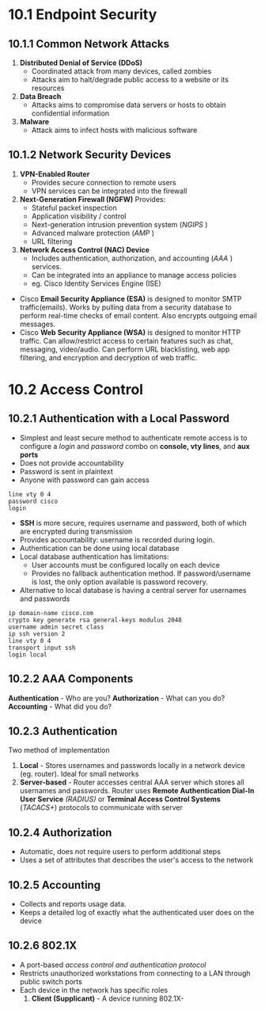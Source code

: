 # 10.1 Endpoint Security
## 10.1.1 Common Network Attacks
1. **Distributed Denial of Service (DDoS)**
	- Coordinated attack from many devices, called zombies
	- Attacks aim to halt/degrade public access to a website or its resources
2. **Data Breach**
	- Attacks aims to compromise data servers or hosts to obtain confidential information
3. **Malware**
	- Attack aims to infect hosts with malicious software

## 10.1.2 Network Security Devices
1. **VPN-Enabled Router**
	- Provides secure connection to remote users
	- VPN services can be integrated into the firewall
2. **Next-Generation Firewall (NGFW)**
	Provides:
	- Stateful packet inspection
	- Application visibility / control
	- Next-generation intrusion prevention system (*NGIPS* )
	- Advanced malware protection (*AMP* )
	- URL filtering
3. **Network Access Control (NAC) Device**
	- Includes authentication, authorization, and accounting (*AAA* ) services.
	- Can be integrated into an appliance to manage access policies
	- eg. Cisco Identity Services Engine (ISE)

- Cisco **Email Security Appliance (ESA)**  is designed to monitor SMTP traffic(emails). Works by pulling data from a security database to perform real-time checks of email content. Also encrypts outgoing email messages.
- Cisco **Web Security Appliance (WSA)** is designed to monitor HTTP traffic. Can allow/restrict access to certain features such as chat, messaging, video/audio. Can perform URL blacklisting, web app filtering, and encryption and decryption of web traffic.

# 10.2 Access Control
## 10.2.1 Authentication with a Local Password
- Simplest and least secure method to authenticate remote access is to configure a *login* and *password* combo on **console, vty lines**, and **aux ports**
- Does not provide accountability
- Password is sent in plaintext
- Anyone with password can gain access
```shell
line vty 0 4
password cisco
login
```

- **SSH** is more secure, requires username and password, both of which are encrypted during transmission
- Provides accountability: username is recorded during login.
- Authentication can be done using local database
- Local database authentication has limitations:
	- User accounts must be configured locally on each device
	- Provides no fallback authentication method. If password/username is lost, the only option available is password recovery.
- Alternative to local database is having a central server for usernames and passwords
```shell
ip domain-name cisco.com
crypto key generate rsa general-keys modulus 2048
username admin secret class
ip ssh version 2
line vty 0 4
transport input ssh
login local
```

## 10.2.2 AAA Components
**Authentication** - Who are you?
**Authorization** - What can you do?
**Accounting** - What did you do?

## 10.2.3 Authentication
Two method of implementation
1. **Local** - Stores usernames and passwords locally in a network device (eg. router). Ideal for small networks
2. **Server-based** - Router accesses central AAA server which stores all usernames and passwords. Router uses **Remote Authentication Dial-In User Service** *(RADIUS)* or  **Terminal Access Control Systems** (*TACACS+*) protocols to communicate with server

## 10.2.4 Authorization
- Automatic, does not require users to perform additional steps
- Uses a set of attributes that describes the user's access to the network

## 10.2.5 Accounting
- Collects and reports usage data.
- Keeps a detailed log of exactly what the authenticated user does on the device

## 10.2.6 802.1X
- A port-based *access control and authentication protocol*
- Restricts unauthorized workstations from connecting to a LAN through public switch ports
- Each device in the network has specific roles
	1. **Client (Supplicant)**  - A device running 802.1X-